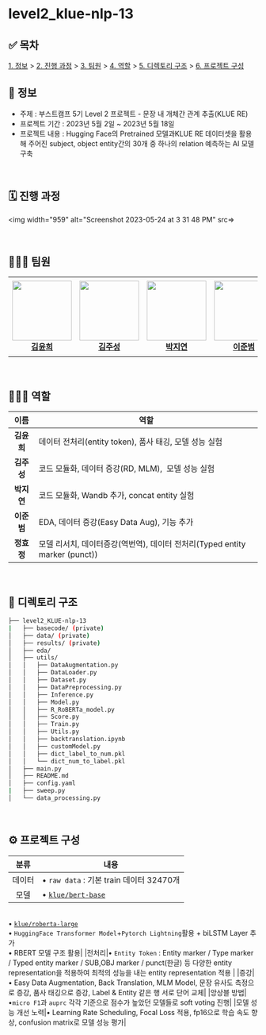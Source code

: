 # level2_klue-nlp-13

## ✅ 목차
[1. 정보](##📜-정보) > [2. 진행 과정](##🗓️-진행-과정) > [3. 팀원](##👨🏼‍💻-팀원) > [4. 역할](##🧑🏻‍🔧-역할) > [5. 디렉토리 구조](##📁-디렉토리-구조) > [6. 프로젝트 구성](##⚙️-프로젝트-구성)

## 📜 정보
- 주제 : 부스트캠프 5기 Level 2 프로젝트 - 문장 내 개체간 관계 추출(KLUE RE)
- 프로젝트 기간 : 2023년 5월 2일 ~ 2023년 5월 18일
- 프로젝트 내용 : Hugging Face의 Pretrained 모델과KLUE RE 데이터셋을 활용해 주어진 subject, object entity간의 30개 중 하나의 relation 예측하는 AI 모델 구축

<br>

## 🗓️ 진행 과정

<img width="959" alt="Screenshot 2023-05-24 at 3 31 48 PM" src=>

<br>

## 👨🏼‍💻 팀원

<table>
    <tr height="160px">
        <td align="center" width="150px">
            <a href="https://github.com/Yunhee000"><img height="120px" width="120px" src="https://avatars.githubusercontent.com/Yunhee000"/></a>
            <br/>
            <a href="https://github.com/Yunhee000"><strong>김윤희</strong></a>
            <br />
        </td>
        <td align="center" width="150px">
            <a href="https://github.com/8804who"><img height="120px" width="120px" src="https://avatars.githubusercontent.com/8804who"/></a>
            <br/>
            <a href="https://github.com/8804who"><strong>김주성</strong></a>
            <br />
        </td>
        <td align="center" width="150px">
            <a href="https://github.com/ella0106"><img height="120px" width="120px" src="https://avatars.githubusercontent.com/ella0106"/></a>
            <br/>
            <a href="https://github.com/ella0106"><strong>박지연</strong></a>
            <br />
        </td>
        <td align="center" width="150px">
            <a href="https://github.com/bom1215"><img height="120px" width="120px" src="https://avatars.githubusercontent.com/bom1215"/></a>
            <br/>
            <a href="https://github.com/bom1215"><strong>이준범</strong></a>
            <br />
        </td>
        <td align="center" width="150px">
            <a href="https://github.com/HYOJUNG08"><img height="120px" width="120px" src="https://avatars.githubusercontent.com/HYOJUNG08"/></a>
            <br/>
            <a href="https://github.com/HYOJUNG08"><strong>정효정</strong></a>
            <br />
        </td>
    </tr>
</table>
<br>

## 🧑🏻‍🔧 역할

| 이름 | 역할 |
| :----: | --- |
| **김윤희** | 데이터 전처리(entity token), 품사 태깅, 모델 성능 실험 |
| **김주성** | 코드 모듈화, 데이터 증강(RD, MLM),  모델 성능 실험 |
| **박지연** | 코드 모듈화, Wandb 추가, concat entity 실험 |
| **이준범** | EDA, 데이터 증강(Easy Data Aug), 기능 추가 |
| **정효정** | 모델 리서치, 데이터증강(역번역), 데이터 전처리(Typed entity marker (punct)) |

<br>

## 📁 디렉토리 구조

```bash
├── level2_KLUE-nlp-13
|   ├── basecode/ (private)
│   ├── data/ (private)
│   ├── results/ (private)
│   ├── eda/
│   ├── utils/
│   │   ├── DataAugmentation.py
│   │   ├── DataLoader.py
│   │   ├── Dataset.py
│   │   ├── DataPreprocessing.py
│   │   ├── Inference.py
│   │   ├── Model.py
│   │   ├── R_RoBERTa_model.py
│   │   ├── Score.py
│   │   ├── Train.py
│   │   ├── Utils.py
│   │   ├── backtranslation.ipynb
│   │   ├── customModel.py
│   │   ├── dict_label_to_num.pkl
│   │   └── dict_num_to_label.pkl
│   ├── main.py
│   ├── README.md
│   ├── config.yaml
|   ├── sweep.py
│   └── data_processing.py
```
<br>

## ⚙️ 프로젝트 구성

|분류|내용|
|:--:|--|
|데이터|• `raw data` : 기본 train 데이터 32470개 |
|모델|• [`klue/bert-base`](https://huggingface.co/klue/bert-base)
<br>• [`klue/roberta-large`](https://huggingface.co/klue/roberta-large)
<br>• `HuggingFace Transformer Model`+`Pytorch Lightning`활용 + biLSTM Layer 추가
<br>• RBERT 모델 구조 활용|
|전처리|• `Entity Token` : Entity marker / Type marker / Typed entity marker / SUB,OBJ marker / punct(한글) 등 다양한 entity representation을 적용하여 최적의 성능을 내는 entity representation 적용 |
|증강|• Easy Data Augmentation, Back Translation, MLM Model, 문장 유사도 측정으로 증강, 품사 태깅으로 증강, Label & Entity 같은 행 서로 단어 교체|
|앙상블 방법|•`micro F1`과 `auprc` 각각 기준으로 점수가 높았던 모델들로 soft voting 진행|
|모델 성능 개선 노력|• Learning Rate Scheduling, Focal Loss 적용, fp16으로 학습 속도 향상, confusion matrix로 모델 성능 평가|

<br>
